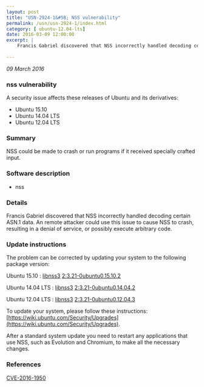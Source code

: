```yaml
---
layout: post
title: "USN-2924-1&#58; NSS vulnerability"
permalink: /usn/usn-2924-1/index.html
category: [ ubuntu-12.04-lts]
date: 2016-03-09 12:00:00
excerpt: |
    Francis Gabriel discovered that NSS incorrectly handled decoding certain ASN.1 data. An remote attacker could use this issue to cause NSS to crash, resulting in a denial of service, or possibly execute arbitrary code. 
    
--- 
```

 
 

*09 March 2016*

### nss vulnerability

A security issue affects these releases of Ubuntu and its derivatives:

* Ubuntu 15.10
* Ubuntu 14.04 LTS
* Ubuntu 12.04 LTS

### Summary

NSS could be made to crash or run programs if it received specially crafted input.

### Software description

* nss 

### Details

Francis Gabriel discovered that NSS incorrectly handled decoding certain ASN.1 data. An remote attacker could use this issue to cause NSS to crash, resulting in a denial of service, or possibly execute arbitrary code. 

### Update instructions

The problem can be corrected by updating your system to the following package version:

Ubuntu 15.10
 : [libnss3](https://launchpad.net/ubuntu/+source/nss) <span> [2:3.21-0ubuntu0.15.10.2](https://launchpad.net/ubuntu/+source/nss/2:3.21-0ubuntu0.15.10.2) </span> 

Ubuntu 14.04 LTS
 : [libnss3](https://launchpad.net/ubuntu/+source/nss) <span> [2:3.21-0ubuntu0.14.04.2](https://launchpad.net/ubuntu/+source/nss/2:3.21-0ubuntu0.14.04.2) </span> 

Ubuntu 12.04 LTS
 : [libnss3](https://launchpad.net/ubuntu/+source/nss) <span> [2:3.21-0ubuntu0.12.04.3](https://launchpad.net/ubuntu/+source/nss/2:3.21-0ubuntu0.12.04.3) </span> 

To update your system, please follow these instructions: [https://wiki.ubuntu.com/Security/Upgrades](https://wiki.ubuntu.com/Security/Upgrades).

After a standard system update you need to restart any applications that use NSS, such as Evolution and Chromium, to make all the necessary changes. 

### References

 
 [CVE-2016-1950](http://people.ubuntu.com/~ubuntu-security/cve/CVE-2016-1950)
 

